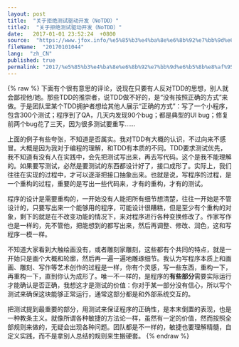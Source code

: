 ```yaml
---
layout: post
title:  "关于拒绝测试驱动开发（NoTDD）"
title2:  "关于拒绝测试驱动开发（NoTDD）"
date:   2017-01-01 23:52:24  +0800
source:  "https://www.jfox.info/%e5%85%b3%e4%ba%8e%e6%8b%92%e7%bb%9d%e6%b5%8b%e8%af%95%e9%a9%b1%e5%8a%a8%e5%bc%80%e5%8f%91notdd.html"
fileName:  "20170101044"
lang:  "zh_CN"
published: true
permalink: "2017/%e5%85%b3%e4%ba%8e%e6%8b%92%e7%bb%9d%e6%b5%8b%e8%af%95%e9%a9%b1%e5%8a%a8%e5%bc%80%e5%8f%91notdd.html"
---
```

{% raw %}
下面有个很有意思的评论，说现在只要有人反对TDD的思想，别人就会鄙视他/她。那些TDD的推崇者，说TDD做不好的，是“没有按照正确的方式”来做。于是团队里某个TDD拥护者想给其他人展示“正确的方式”：写了一个小程序，包含300个测试；程序到了QA，几天内发现90个bug；都是典型的UI bug；修复前两个bug花了三天，因为很多测试要重写……

上面的例子有些夸张，不知道是否属实。我对TDD有大概的认识，不过向来不感冒。大概是因为我对于编程的理解，和TDD有本质的不同。TDD要求测试优先，我不知道有没有人在实践中，会先把测试写出来，再去写代码。这个是我不能理解的。如果要写测试，必然是要测试的东西都设计好了，接口成形了。实际上，我们往往在实现的过程中，才可以逐渐把接口抽象出来。也就是说，写程序的过程，是一个重构的过程，重要的是写出一些代码来，才有的重构，才有的测试。

程序的设计是需要重构的，一开始没有人能把所有细节想清楚，往往一开始是不管设计的，只要写出来一个能够用的程序，可能设计很糟糕，但是至少有个重构的对象，剩下的就是在不改变功能的情况下，来对程序进行各种变换修改了。作家写作也是一样的，先不管他，把能想到的都写出来，然后再调整、修改、润色，这和写程序一模一样。

不知道大家看到大触绘画没有，或者雕刻家雕刻，这些都有个共同的特点，就是一开始只是画个大概和轮廓，然后再一遍一遍地雕琢细节。我认为写程序本质上和画画、雕刻、写作等艺术创作的过程是一样，你有个灵感，写一些东西，重构一下，再重构一下，直到你认为成形了。唯一不一样的，是程序的**有些部分**需要实际运行才能确认是否正确，我想这才是测试的价值：你对于某一部分没有信心，所以写个测试来确保这块能够正常运行，通常这部分都是和外部系统交互的。

把测试提到最重要的部分，用测试来保证程序的正确性，是本末倒置的表现，也是一种教条主义。就像所谓各种敏捷的方法论一样，虽然有一定的价值，然而按照全部规则来做的，无疑会出现各种问题。团队都是不一样的，敏捷也要理解精髓，自定义实践，而不是拿别人总结的规则来生搬硬套。
{% endraw %}